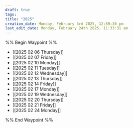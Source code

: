 ```yaml
---
draft: true
tags:
title: "2025"
creation_date: Monday, February 3rd 2025, 12:59:30 pm
last_edit_date: Monday, February 24th 2025, 11:33:31 am
---
```


%% Begin Waypoint %%

- [[2025 02 06 Thursday]]
- [[2025 02 07 Friday]]
- [[2025 02 10 Monday]]
- [[2025 02 11 Tuesday]]
- [[2025 02 12 Wednesday]]
- [[2025 02 13 Thursday]]
- [[2025 02 14 Friday]]
- [[2025 02 17 Monday]]
- [[2025 02 19 Wednesday]]
- [[2025 02 20 Thursday]]
- [[2025 02 21 Friday]]
- [[2025 02 24 Monday]]

%% End Waypoint %%
